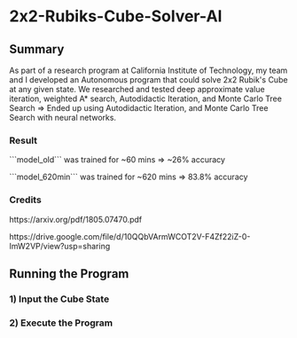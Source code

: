 # 2x2-Rubiks-Cube-Solver-AI

## Summary
As part of a research program at California Institute of Technology, my team and I developed an Autonomous program that could solve 2x2 Rubik's Cube at any given state.
We researched and tested deep approximate value iteration, weighted A* search, Autodidactic Iteration, and Monte Carlo Tree Search => Ended up using Autodidactic Iteration, and Monte Carlo Tree Search with neural networks.

### Result
<p> ```model_old``` was trained for ~60 mins => ~26% accuracy </p>
<p> ```model_620min``` was trained for ~620 mins => 83.8% accuracy </p>

### Credits
<p> https://arxiv.org/pdf/1805.07470.pdf </p>
<p> https://drive.google.com/file/d/10QQbVArmWCOT2V-F4Zf22iZ-0-ImW2VP/view?usp=sharing </p>

## Running the Program

### 1) Input the Cube State

### 2) Execute the Program
